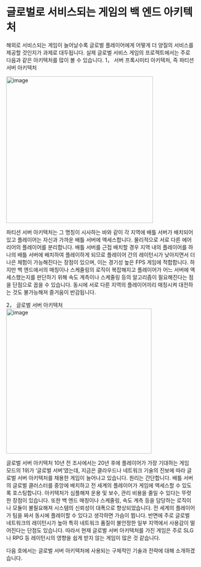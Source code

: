 # 글로벌로 서비스되는 게임의 백 엔드 아키텍처

해외로 서비스되는 게임이 늘어날수록 글로벌 플레이어에게 어떻게 더 양질의 서비스를 제공할 것인지가 과제로 대두됩니다. 실제 글로벌 서비스 게임의 프로젝트에서는 주로 다음과 같은 아키텍처를 많이 볼 수 있습니다.
1，	서버 프록시미티 아키텍처, 즉 파티션 서버 아키텍처

<img width="391" alt="image" src="https://user-images.githubusercontent.com/92770458/142785916-d43017f8-6607-453a-a1f5-4a22897e4be3.png">

파티션 서버 아키텍처는 그 명칭이 시사하는 바와 같이 각 지역에 배틀 서버가 배치되어 있고 플레이어는 자신과 가까운 배틀 서버에 액세스합니다. 물리적으로 서로 다른 에어리어의 플레이어를 분리합니다.
배틀 서버를 근접 배치할 경우 지역 내의 플레이어를 하나의 배틀 서버에 배치하여 플레이하게 되므로 플레이어 간의 레이턴시가 낮아지면서 더 나은 체험이 가능해진다는 장점이 있으며, 이는 경기성 높은 FPS 게임에 적합합니다.
하지만 백 엔드에서의 매칭이나 스케줄링의 로직이 복잡해지고 플레이어가 어느 서버에 액세스했는지를 판단하기 위해 속도 계측이나 스케줄링 등의 알고리즘이 필요해진다는 점을 단점으로 꼽을 수 있습니다. 동시에 서로 다른 지역의 플레이어끼리 매칭시켜 대전하는 것도 불가능해져 즐거움이 반감됩니다.

2，	글로벌 서버 아키텍처
<img width="387" alt="image" src="https://user-images.githubusercontent.com/92770458/142785934-21d45d9a-34dd-400e-b58d-59dcb663ccec.png">

글로벌 서버 아키텍처
10년 전 조사에서는 20년 후에 플레이어가 가장 기대하는 게임 모드의 1위가 ‘글로벌 서버’였는데, 지금은 클라우드나 네트워크 기술의 진보에 따라 글로벌 서버 아키텍처를 채용한 게임이 늘어나고 있습니다.
원리는 간단합니다. 배틀 서버의 글로벌 클러스터를 중앙에 배치하고 전 세계의 플레이어가 게임에 액세스할 수 있도록 호스팅합니다.
아키텍처가 심플해져 운용 및 보수, 관리 비용을 줄일 수 있다는 뚜렷한 장점이 있습니다. 또한 백 엔드 매칭이나 스케줄링, 속도 계측 등을 담당하는 로직이나 모듈이 불필요해져 시스템의 신뢰성이 대폭으로 향상되었습니다. 전 세계의 플레이어가 팀을 짜서 동시에 플레이할 수 있다고 생각하면 가슴이 뜁니다.
반면에 주로 글로벌 네트워크의 레이턴시가 높아 특히 네트워크 품질이 불안정한 일부 지역에서 사용감이 떨어진다는 단점도 있습니다. 따라서 현재 글로벌 서버 아키텍처를 가진 게임은 주로 SLG나 RPG 등 레이턴시의 영향을 쉽게 받지 않는 게임이 많은 것 같습니다.

다음 호에서는 글로벌 서버 아키텍처에 사용되는 구체적인 기술과 전략에 대해 소개하겠습니다.
